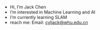 -  Hi, I’m Jack Chen
-  I’m interested in Machine Learning and AI
-  I’m currently learning SLAM
-  reach me: Email: cyljack@whu.edu.cn

<!---
cylqqqcyl/cylqqqcyl is a ✨ special ✨ repository because its `README.md` (this file) appears on your GitHub profile.
You can click the Preview link to take a look at your changes.
--->
